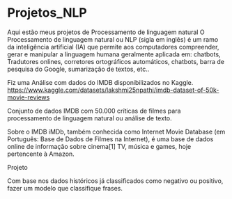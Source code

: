# Projetos_NLP
Aqui estão meus projetos de Processamento de linguagem natural
O Processamento de linguagem natural ou NLP (sigla em inglês) é um ramo da inteligência artificial (IA) que permite aos computadores compreender, gerar e manipular a linguagem humana geralmente aplicada em: chatbots, Tradutores onlines, corretores ortográficos automáticos, chatbots, barra de pesquisa do Google, sumarização de textos, etc..

Fiz uma Análise com dados do IMDB disponibilizados no Kaggle.
https://www.kaggle.com/datasets/lakshmi25npathi/imdb-dataset-of-50k-movie-reviews

Conjunto de dados IMDB com 50.000 críticas de filmes para processamento de linguagem natural ou análise de texto.

Sobre o IMDB iMDb, também conhecida como Internet Movie Database (em Português: Base de Dados de Filmes na Internet), é uma base de dados online de informação sobre cinema[1] TV, música e games, hoje pertencente à Amazon.

Projeto

Com base nos dados históricos já classificados como negativo ou positivo, fazer um modelo que classifique frases.
